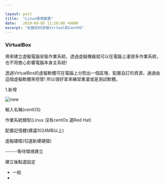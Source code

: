 ```yaml
---

layout: post
title:  "Linux環境建置"
date:   2019-09-05 11:28:00 +0800
excerpt: "紀錄如何安裝Virtual和CentOS"
---
```




### VirtualBox

用來建立虛擬電腦安裝作業系統，透過虛擬機器就可以在電腦上灌很多作業系統，也不用擔心影響電腦本身主系統!

透過VirtualBox的虛擬軟體可在電腦上分割出一個區塊、配置自訂的資源，通通由這個虛擬軟體來控管! 所以很好拿來練習重灌或是測試軟體。

1.新增

![new](https://imgur.com/lQwA4X3.jpg)



輸入名稱(centOS)

作業系統類型(Linux 沒有centOs 選Red Hat)

配置記憶體(建議1024MB以上)

虛擬硬碟(勾選新建硬碟)

------等待環境建立

建立後點選設定

- 一般
- 







